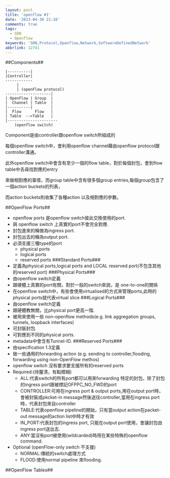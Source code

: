```yaml
---
layout: post
title: 'openflow #1'
date: '2013-04-30 21:10'
comments: true
tags:
  - SDN
  - Openflow
keywords: 'SDN,Protocol,Openflow,Network,SoftwareDefinedNetwork'
abbrlink: 12741
---
```



##Components##


	|----------|    
	|Controller|   
	------------  
	     |   
	     | (openFlow protocol)
	--------------------|  
	| OpenFlow | Group  |  
	|  Channel | Table  |  
	|----------|        |  
	|  Flow      Flow   |    
	| Table  -->Table   | 
	|----------------------
   		(openflow switch)

<!--more-->


Component是由controller跟openflow switch所組成的

每個openflow switch中，會利用openflow channel藉由openflow protocol跟controller溝通。

此外openflow switch中會含有至少一個的flow table，對於每個封包，會到flow table中去尋找對應的entry

來做相對應的事情，而group table中含有很多個group entries,每個group包含了一個action buckets的列表，

而action buckets則收集了各種action 以及相對應的參數。

##OpenFlow Ports##

- openflow ports 是openflow switch彼此交換使用的port.
- 與 openflow switch 上真實的port不會完全對應.
- 封包進來的稱做為ingress port.
- 封包出去的稱為output port.
- 必須支援三種type的port
	- physical ports
	- logical ports
	- reserved ports
###Standard Ports###
- 定義為physical ports,logical ports and LOCAL reserved port(不包含其他的reserved port)
###Physical Ports###
- 由openflow switch定義
- 跟硬體上真實的port有關，對於一般的switch來說，是 one-to-one的關係
- 在openflow switch中，有些會使用virtualised的方式來管理ports,此時的physical ports就代表virtual slice
###Logical Ports###
- 由openflow switch定義
- 跟硬體教無關，比physical port更高一階.
- 被用來使用一些 non-openflow methods(e.g. link aggregation groups, tunnels, loopback interfaces)
- 可封裝封包.
- 可對應到不同的physical ports.
- metadata中會含有Tunnel-ID.
###Reserved Ports### 
- 由specification 1.3定義
- 做一些通用的forwarding action (e.g. sending to controller,flooding, forwarding using non-OpenFlow methos)
- openflow switch 沒有要求要支援所有的reserved ports
- Required:(待釐清，有點模糊)
	- ALL:代表switch的所有port都可以用來forwarding 特定的封包，除了封包的ingress port跟被標記OFPPC_NO_FWD的port
	- CONTROLLER:可用在ingress port & output ports,用在output port時，會被封裝成pkcket-in message然後送往controller,當用在ingress port時，代表封包來自controller
	- TABLE:代表openflow pipeline的開始，只有當output action在packet-out message的action list中時才有效
	- IN_PORT:代表封包的ingress port, 只能在output port使用，會讓封包由ingress port送出去.
	- ANY:當沒有port被使用(wildcarded)時用在某些特殊的openflow command.
- Optional (openFlow-only switch 不支援)
	- NORMAL:傳統的switch處理方式
	- FLOOD:使用normal pipeline 來flooding.

##OpenFlow Tables##

